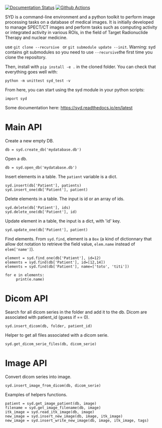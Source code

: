 [![Documentation Status](https://readthedocs.org/projects/syd/badge/?version=latest)](https://syd.readthedocs.io/en/latest/?badge=latest) 
[![Github Actions](https://github.com/OpenSyd/syd/workflows/CI/badge.svg?branch=master)](https://github.com/OpenSyd/syd/actions)

SYD is a command-line environment and a python toolkit to perform image processing tasks on a database of medical images. It is initially developed to manage SPECT/CT images and perform tasks such as computing activity or integrated activity in various ROIs, in the field of Target Radionuclide Therapy and nuclear medicine.


use  ```git clone --recursive ``` or ```git submodule update --init```. Warning: syd contains git submodules so you need to use ```--recursive```the first time you clone the repository. 

Then, install with ```pip install -e .``` in the cloned folder. You can check that everything goes well with:

```
python -m unittest syd_test -v
```

From here, you can start using the syd module in your python scripts:

```
import syd
```

Some documentation here: https://syd.readthedocs.io/en/latest

# Main API

Create a new empty DB.

```
db = syd.create_db('mydatabase.db')
```

Open a db.

```
db = syd.open_db('mydatabase.db')
```

Insert elements in a table. The ```patient``` variable is a dict.

```
syd.insert(db['Patient'], patients)
syd.insert_one(db['Patient'], patient)
```

Delete elements in a table. The input is id or an array of ids.

```
syd.delete(db['Patient'], ids)
syd.delete_one(db['Patient'], id)
```

Update element in a table, the input is a dict, with 'id' key. 

```
syd.update_one(db['Patient'], patient)
```

Find elements. From ```syd.find```, element is a ```Box``` (a kind of
dictionnary that allow dot notation to retrieve the field value, ```elem.name```
instead of ```elem['name']```).

```
element = syd.find_one(db['Patient'], id=12)
elements = syd.find(db['Patient'], id=[12,14])
elements = syd.find(db['Patient'], name=['toto', 'titi'])

for e in elements:
     print(e.name)
```

# Dicom API

Search for all dicom series in the folder and add it to the db. Dicom are associated with patient_id (guess if == 0). 

```
syd.insert_dicom(db, folder, patient_id)
```

Helper to get all files associated with a dicom serie.

```
syd.get_dicom_serie_files(db, dicom_serie)
```

# Image API

Convert dicom series into image. 

```
syd.insert_image_from_dicom(db, dicom_serie)
```

Examples of helpers functions.

```
patient = syd.get_image_patient(db, image)
filename = syd.get_image_filename(db, image)
itk_image = syd.read_itk_image(db, image)
new_image = syd.insert_new_image(db, image, itk_image)
new_image = syd.insert_write_new_image(db, image, itk_image, tags)
```
